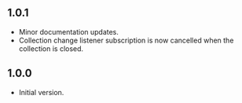 ## 1.0.1

- Minor documentation updates.
- Collection change listener subscription is now cancelled when the collection is closed. 


## 1.0.0

- Initial version.
